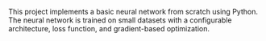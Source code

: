 This project implements a basic neural network from scratch using Python. The neural network is trained on small datasets with a configurable architecture, loss function, and gradient-based optimization.

